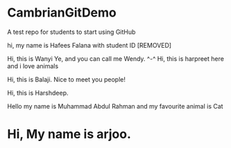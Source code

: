 # CambrianGitDemo
A test repo for students to start using GitHub

hi, my name is Hafees Falana with student ID [REMOVED]

Hi, this is Wanyi Ye, and you can call me Wendy. ^-^
Hi, this is harpreet here and i love animals

Hi, this is Balaji. Nice to meet you people!

Hi, this is Harshdeep. 

Hello my name is Muhammad Abdul Rahman
and my favourite animal is Cat

# Hi, My name is arjoo.
